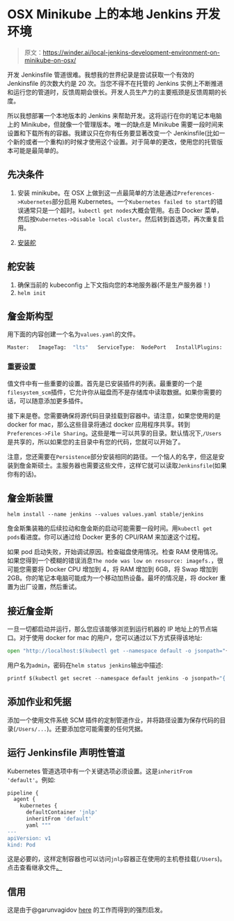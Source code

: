 # OSX Minikube 上的本地 Jenkins 开发环境

> 原文：<https://winder.ai/local-jenkins-development-environment-on-minikube-on-osx/>

开发 Jenkinsfile 管道很难。我想我的世界纪录是尝试获取一个有效的 Jenkinsfile 的次数大约是 20 次。当您不得不在托管的 Jenkins 实例上不断推进和运行您的管道时，反馈周期会很长。开发人员生产力的主要瓶颈是反馈周期的长度。

所以我想部署一个本地版本的 Jenkins 来帮助开发。这将运行在你的笔记本电脑上的 Minikube，但就像一个管理版本。唯一的缺点是 Minikube 需要一段时间来设置和下载所有的容器。我建议只在你有任务要显著改变一个 Jenkinsfile(比如一个新的或者一个重构)的时候才使用这个设置。对于简单的更改，使用您的托管版本可能是最简单的。

## 先决条件

1.  安装 minikube。在 OSX 上做到这一点最简单的方法是通过`Preferences->Kubernetes`部分启用 Kubernetes。一个`Kubernetes failed to start`的错误通常只是一个超时。`kubectl get nodes`大概会管用。右击 Docker 菜单，然后按`Kubernetes->Disable local cluster`。然后转到首选项，再次重复启用。

2.  [安装舵](https://helm.sh/docs/using_helm/#install-helm)

## 舵安装

1.  确保当前的 kubeconfig 上下文指向您的本地服务器(不是生产服务器！)
2.  `helm init`

## 詹金斯构型

用下面的内容创建一个名为`values.yaml`的文件。

```py
Master:   ImageTag:  "lts"   ServiceType:  NodePort   InstallPlugins:   - kubernetes:1.14.0   - workflow-job:2.31   - workflow-aggregator:2.6   - credentials-binding:1.17   - git:3.9.1   - filesystem_scm:2.1  Agent:   Enabled:  true   volumes:   - type:  HostPath   hostPath:  /Users   mountPath:  /Users   - type:  HostPath   hostPath:  /var/run/docker.sock   mountPath:  /var/run/docker.sock  rbac:   install:  true  Persistence:   volumes:   - name:  source-code   hostPath:   path:  /Users   mounts:   - mountPath:  /Users   name:  source-code 
```

### 重要设置

值文件中有一些重要的设置。首先是已安装插件的列表。最重要的一个是`filesystem_scm`插件，它允许你从磁盘而不是存储库中读取数据。如果你需要的话，可以随意添加更多插件。

接下来是卷。您需要确保将源代码目录挂载到容器中。请注意，如果您使用的是 docker for mac，那么这些目录将通过 docker 应用程序共享。转到`Preferences->File Sharing`。这些是唯一可以共享的目录。默认情况下,`/Users`是共享的，所以如果您的主目录中有您的代码，您就可以开始了。

注意，您还需要在`Persistence`部分安装相同的路径。一个恼人的名字，但这是安装到詹金斯硕士。主服务器也需要这些文件，这样它就可以读取`Jenkinsfile`(如果你有的话)。

## 詹金斯装置

`helm install --name jenkins --values values.yaml stable/jenkins`

詹金斯集装箱的后续拉动和詹金斯的启动可能需要一段时间。用`kubectl get pods`看进度。你可以通过给 Docker 更多的 CPU/RAM 来加速这个过程。

如果 pod 启动失败，开始调试原因。检查磁盘使用情况。检查 RAM 使用情况。如果您得到一个模糊的错误消息`The node was low on resource: imagefs.`，很可能您需要将 Docker CPU 增加到 4，将 RAM 增加到 6GB，将 Swap 增加到 2GB。你的笔记本电脑可能成为一个移动加热设备。最坏的情况是，将 docker 重置为出厂设置，然后重试。

## 接近詹金斯

一旦一切都启动并运行，那么您应该能够浏览到运行机器的 IP 地址上的节点端口。对于使用 docker for mac 的用户，您可以通过以下方式获得该地址:

```py
open "http://localhost:$(kubectl get --namespace default -o jsonpath="{.spec.ports[0].nodePort}" services jenkins)" 
```

用户名为`admin`，密码在`helm status jenkins`输出中描述:

```py
printf $(kubectl get secret --namespace default jenkins -o jsonpath="{.data.jenkins-admin-password}" | base64 --decode);echo 
```

## 添加作业和凭据

添加一个使用文件系统 SCM 插件的定制管道作业，并将路径设置为保存代码的目录(`/Users/...`)。还要添加您可能需要的任何凭据。

## 运行 Jenkinsfile 声明性管道

Kubernetes 管道选项中有一个关键选项必须设置。这是`inheritFrom 'default'`。例如:

```py
pipeline {
  agent {
    kubernetes {
      defaultContainer 'jnlp'
      inheritFrom 'default'
      yaml """
---
apiVersion: v1
kind: Pod 
```

这是必要的，这样定制容器也可以访问`jnlp`容器正在使用的主机卷挂载(`/Users`)。点击查看继承文件[。](https://github.com/jenkinsci/kubernetes-plugin#pod-template-inheritance)

## 信用

这是由于@garunvagidov [here](https://medium.com/@garunski/local-development-with-kubernetes-and-jenkins-49cfb826ef65) 的工作而得到的强烈启发。